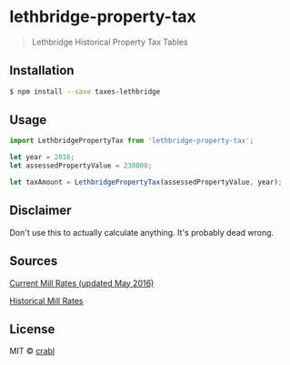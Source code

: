 # lethbridge-property-tax
> Lethbridge Historical Property Tax Tables

## Installation

```sh
$ npm install --save taxes-lethbridge
```

## Usage

```js
import LethbridgePropertyTax from 'lethbridge-property-tax';

let year = 2016;
let assessedPropertyValue = 230000;

let taxAmount = LethbridgePropertyTax(assessedPropertyValue, year);
```

## Disclaimer

Don't use this to actually calculate anything. It's probably dead wrong.

## Sources

[Current Mill Rates (updated May 2016)](http://www.lethbridge.ca/living-here/My-Taxes/Pages/Calculators/Residential.aspx)

[Historical Mill Rates](http://www.lethbridge.ca/living-here/My-Taxes/Pages/Historic-Mill-Rates.aspx)

## License

MIT © [crabl]()


[npm-image]: https://badge.fury.io/js/taxes-lethbridge.svg
[npm-url]: https://npmjs.org/package/taxes-lethbridge
[travis-image]: https://travis-ci.org/crabl/taxes-lethbridge.svg?branch=master
[travis-url]: https://travis-ci.org/crabl/taxes-lethbridge
[daviddm-image]: https://david-dm.org/crabl/taxes-lethbridge.svg?theme=shields.io
[daviddm-url]: https://david-dm.org/crabl/taxes-lethbridge
